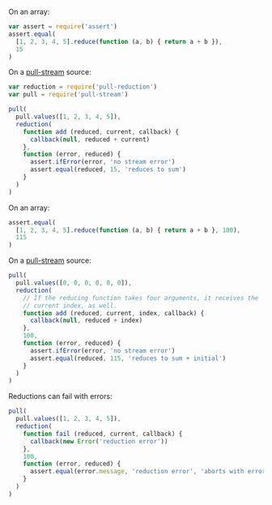 On an array:

```javascript
var assert = require('assert')
assert.equal(
  [1, 2, 3, 4, 5].reduce(function (a, b) { return a + b }),
  15
)
```

On a [pull-stream] source:

[pull-stream]: https://www.npmjs.com/package/pull-stream

```javascript
var reduction = require('pull-reduction')
var pull = require('pull-stream')

pull(
  pull.values([1, 2, 3, 4, 5]),
  reduction(
    function add (reduced, current, callback) {
      callback(null, reduced + current)
    },
    function (error, reduced) {
      assert.ifError(error, 'no stream error')
      assert.equal(reduced, 15, 'reduces to sum')
    }
  )
)
```

On an array:

```javascript
assert.equal(
  [1, 2, 3, 4, 5].reduce(function (a, b) { return a + b }, 100),
  115
)
```

On a [pull-stream] source:

```javascript
pull(
  pull.values([0, 0, 0, 0, 0, 0]),
  reduction(
    // If the reducing function takes four arguments, it receives the
    // current index, as well.
    function add (reduced, current, index, callback) {
      callback(null, reduced + index)
    },
    100,
    function (error, reduced) {
      assert.ifError(error, 'no stream error')
      assert.equal(reduced, 115, 'reduces to sum + initial')
    }
  )
)
```

Reductions can fail with errors:

```javascript
pull(
  pull.values([1, 2, 3, 4, 5]),
  reduction(
    function fail (reduced, current, callback) {
      callback(new Error('reduction error'))
    },
    100,
    function (error, reduced) {
      assert.equal(error.message, 'reduction error', 'aborts with error')
    }
  )
)
```

